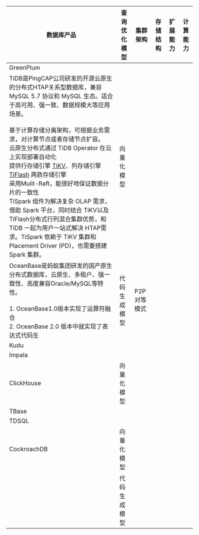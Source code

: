 | 数据库产品                                                   | 查询优化模型 | 集群架构         | 存储结构 | 扩展能力 | 计算能力 |
| ------------------------------------------------------------ | ------------ | ---------------- | -------- | -------- | -------- |
| GreenPlum                                                    |              |                  |          |          |          |
| TiDB是PingCAP公司研发的开源云原生的分布式HTAP关系型数据库，兼容 MySQL 5.7 协议和 MySQL 生态。适合于高可用、强一致、数据规模大等应用场景。<br/><br/>基于计算存储分离架构，可根据业务需求，对计算节点或者存储节点扩容。<br/>云原生分布式通过 TiDB Operator 在云上实现部署自动化<br/>提供行存储引擎 [TiKV](https://docs.pingcap.com/zh/tidb/stable/tikv-overview)、列存储引擎 [TiFlash](https://docs.pingcap.com/zh/tidb/stable/tiflash-overview) 两款存储引擎<br/>采用Mulit-Raft，能很好地保证数据分片的一致性<br/>TiSpark 组件为解决复杂 OLAP 需求，借助 Spark 平台，同时结合 TiKV以及TiFlash分布式行列混合集群优势，和 TiDB 一起为用户一站式解决 HTAP需求。TiSpark 依赖于 TiKV 集群和 Placement Driver (PD)，也需要搭建Spark 集群。<br/> | 向量化模型   |                  |          |          |          |
| OceanBase是蚂蚁集团研发的国产原生分布式数据库，云原生、多租户、强一致性、高度兼容Oracle/MySQL等特性。<br/><br/>1. OceanBase1.0版本实现了运算符融合<br/>2. OceanBase 2.0 版本中就实现了表达式代码生<br/> | 代码生成模型 | P2P对等模式<br/> |          |          |          |
| Kudu                                                         |              |                  |          |          |          |
| Impala                                                       |              |                  |          |          |          |
| ClickHouse                                                   | 向量化模型   |                  |          |          |          |
| TBase                                                        |              |                  |          |          |          |
| TDSQL                                                        |              |                  |          |          |          |
| CockroachDB                                                  | 向量化模型   |                  |          |          |          |
|                                                              | 代码生成模型 |                  |          |          |          |

